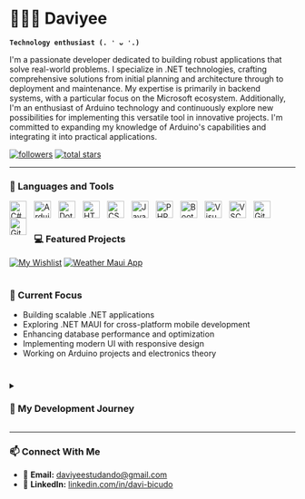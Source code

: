 # 🙋🏻‍♂️ Daviyee

**`Technology enthusiast (. ❛ ᴗ ❛.)`**

I'm a passionate developer dedicated to building robust applications that solve real-world problems. I specialize in .NET technologies, crafting comprehensive solutions from initial planning and architecture through to deployment and maintenance. My expertise is primarily in backend systems, with a particular focus on the Microsoft ecosystem. Additionally, I'm an enthusiast of Arduino technology and continuously explore new possibilities for implementing this versatile tool in innovative projects. I'm committed to expanding my knowledge of Arduino's capabilities and integrating it into practical applications.

<p align="left">
   <a href="https://github.com/DaviBicudoo?tab=followers">
      <img alt="followers" title="Follow me on Github" src="https://custom-icon-badges.demolab.com/github/followers/DaviBicudoo?color=236ad3&labelColor=1155ba&style=for-the-badge&logo=person-add&label=Follow&logoColor=white"/></a>
   <a href="https://github.com/DaviBicudoo?tab=repositories&sort=stargazers">
      <img alt="total stars" title="Total stars on GitHub" src="https://custom-icon-badges.demolab.com/github/stars/DaviBicudoo?color=55960c&style=for-the-badge&labelColor=488207&logo=star"/></a>
</p>

---

### 🧰 Languages and Tools

<img align="left" alt="C#" width="30px" style="padding-right:10px;" src="https://cdn.jsdelivr.net/gh/devicons/devicon/icons/csharp/csharp-original.svg"/>
<img align="left" alt="Arduino" width="30px" style="padding-right:10px;" src="https://cdn.jsdelivr.net/gh/devicons/devicon/icons/arduino/arduino-original.svg" />
<img align="left" alt="DotNet" width="30px" style="padding-right:10px;" src="https://cdn.jsdelivr.net/gh/devicons/devicon/icons/dot-net/dot-net-original.svg"/>
<img align="left" alt="HTML" width="30px" style="padding-right:10px;" src="https://cdn.jsdelivr.net/gh/devicons/devicon/icons/html5/html5-plain.svg" />
<img align="left" alt="CSS" width="30px" style="padding-right:10px;" src="https://cdn.jsdelivr.net/gh/devicons/devicon/icons/css3/css3-plain.svg" />
<img align="left" alt="JavaScript" width="30px" style="padding-right:10px;" src="https://cdn.jsdelivr.net/gh/devicons/devicon/icons/javascript/javascript-plain.svg" />
<img align="left" alt="PHP" width="30px" style="padding-right:10px;" src="https://cdn.jsdelivr.net/gh/devicons/devicon/icons/php/php-plain.svg" />
<img align="left" alt="Bootstrap" width="30px" style="padding-right:10px;" src="https://cdn.jsdelivr.net/gh/devicons/devicon/icons/bootstrap/bootstrap-plain.svg" />
<img align="left" alt="VisualStudio" width="30px" style="padding-right:10px;" src="https://cdn.jsdelivr.net/gh/devicons/devicon/icons/visualstudio/visualstudio-plain.svg" />
<img align="left" alt="VSCode" width="30px" style="padding-right:10px;" src="https://cdn.jsdelivr.net/gh/devicons/devicon/icons/vscode/vscode-original.svg" />
<img align="left" alt="Git" width="30px" style="padding-right:10px;" src="https://cdn.jsdelivr.net/gh/devicons/devicon/icons/git/git-original.svg" />
<img align="left" alt="GitHub" width="30px" style="padding-right:10px;" src="https://cdn.jsdelivr.net/gh/devicons/devicon/icons/github/github-original.svg" />
<br />

#

### 💻 Featured Projects

[![My Wishlist](https://github-readme-stats.vercel.app/api/pin/?username=DaviBicudoo&repo=MauiAppMyShopping&theme=dark)](https://github.com/DaviBicudoo/MauiAppMyShopping)
[![Weather Maui App](https://github-readme-stats.vercel.app/api/pin/?username=DaviBicudoo&repo=Weather-SQLite-App&theme=dark)](https://github.com/DaviBicudoo/Weather-SQLite-App)

#

### 🚀 Current Focus

- Building scalable .NET applications
- Exploring .NET MAUI for cross-platform mobile development
- Enhancing database performance and optimization
- Implementing modern UI with responsive design
- Working on Arduino projects and electronics theory

#

<details>
 <summary><h3>🧩 My Development Journey</h3></summary>
   My passion for programming began with web development, where I learned the fundamentals of HTML, CSS, and JavaScript. As I grew as a developer, I discovered the power of C# and the .NET ecosystem, which has since become my primary focus.

   I've worked on a variety of projects, from mobile applications using .NET MAUI to web applications with PHP and Bootstrap. Each project has been an opportunity to solve unique problems and expand my technical skillset.

   I believe in clean, maintainable code and am constantly learning new technologies and methodologies to improve my craft. My goal is to create software that not only works efficiently but also provides an excellent user experience.
</details>

---

### 📫 Connect With Me

- 📧 **Email:** daviyeestudando@gmail.com
- 💼 **LinkedIn:** [linkedin.com/in/davi-bicudo](https://linkedin.com/in/davi-bicudo)
